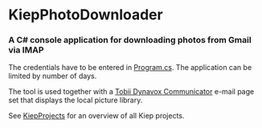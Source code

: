 # KiepPhotoDownloader
### A C# console application for downloading photos from Gmail via IMAP

The credentials have to be entered in [Program.cs](Program.cs). The application can be limited by number of days.

The tool is used together with a [Tobii Dynavox Communicator](http://www.tobiidynavox.com/) e-mail page set that displays the local picture library.

See [KiepProjects](https://github.com/Joozt/KiepProjects) for an overview of all Kiep projects.
